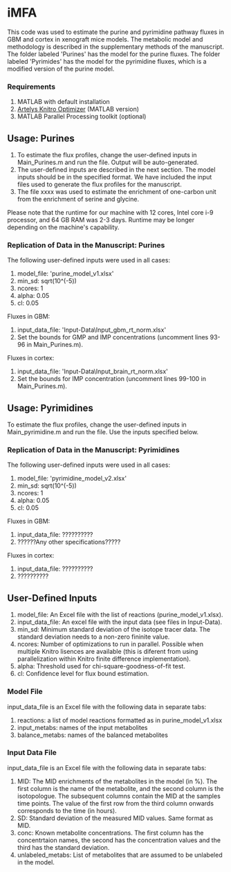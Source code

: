 # iMFA

This code was used to estimate the purine and pyrimidine pathway fluxes in GBM and cortex in xenograft mice models. The metabolic model and methodology is described in the supplementary methods of the manuscript. The folder labeled 'Purines' has the model for the purine fluxes. The folder labeled 'Pyrimides' has the model for the pyrimidine fluxes, which is a modified version of the purine model.

### Requirements
1. MATLAB with default installation
2. [Artelys Knitro Optimizer](https://www.artelys.com/solvers/knitro/) (MATLAB version)
3. MATLAB Parallel Processing toolkit (optional)

## Usage: Purines
1. To estimate the flux profiles, change the user-defined inputs in Main_Purines.m and run the file. Output will be auto-generated.
2. The user-defined inputs are described in the next section. The model inputs should be in the specified format. We have included the input files used to generate the flux profiles for the manuscript.
3. The file xxxx was used to estimate the enrichment of one-carbon unit from the enrichment of serine and glycine.

Please note that the runtime for our machine with 12 cores, Intel core i-9 processor, and 64 GB RAM was 2-3 days. Runtime may be longer depending on the machine's capability.

### Replication of Data in the Manuscript: Purines

The following user-defined inputs were used in all cases:
1. model_file: 'purine_model_v1.xlsx'
2. min_sd: sqrt(10^(-5))
3. ncores: 1
4. alpha: 0.05
5. cl: 0.05

Fluxes in GBM:
1. input_data_file: 'Input-Data\Input_gbm_rt_norm.xlsx'
2. Set the bounds for GMP and IMP concentrations (uncomment lines 93-96 in Main_Purines.m).

Fluxes in cortex:
1. input_data_file: 'Input-Data\Input_brain_rt_norm.xlsx'
2. Set the bounds for IMP concentration (uncomment lines 99-100 in Main_Purines.m).

## Usage: Pyrimidines

To estimate the flux profiles, change the user-defined inputs in Main_pyrimidine.m and run the file. Use the inputs specified below.
   
### Replication of Data in the Manuscript: Pyrimidines

The following user-defined inputs were used in all cases:
1. model_file: 'pyrimidine_model_v2.xlsx'
2. min_sd: sqrt(10^(-5))
3. ncores: 1
4. alpha: 0.05
5. cl: 0.05

Fluxes in GBM:
1. input_data_file: ??????????
2. ??????Any other specifications?????

Fluxes in cortex:
1. input_data_file: ??????????
2. ??????????

## User-Defined Inputs
1. model_file: An Excel file with the list of reactions (purine_model_v1.xlsx).
2. input_data_file: An excel file with the input data (see files in Input-Data).
3. min_sd: Minimum standard deviation of the isotope tracer data. The standard deviation needs to a non-zero fininite value.
4. ncores: Number of optimizations to run in parallel. Possible when multiple Knitro lisences are available (this is diferent from using parallelization within Knitro finite difference implementation).
5. alpha: Threshold used for chi-square-goodness-of-fit test.
6. cl: Confidence level for flux bound estimation.

### Model File

input_data_file is an Excel file with the following data in separate tabs:
1. reactions: a list of model reactions formatted as in purine_model_v1.xlsx
2. input_metabs: names of the input metabolites
3. balance_metabs: names of the balanced metabolites

### Input Data File

input_data_file is an Excel file with the following data in separate tabs:
1. MID: The MID enrichments of the metabolites in the model (in %). The first column is the name of the metabolite, and the second column is the isotopologue. The subsequent columns contain the MID at the samples time points. The value of the first row from the third column onwards corresponds to the time (in hours).
2. SD: Standard deviation of the measured MID values. Same format as MID.
3. conc: Known metabolite concentrations. The first column has the concentrtaion names, the second has the concentration values and the third has the standard deviation.
4. unlabeled_metabs: List of metabolites that are assumed to be unlabeled in the model.

   



   
